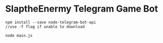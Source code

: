 # SlaptheEnermy Telegram Game Bot

```Install
npm install --save node-telegram-bot-api 
//use -f flag if unable to download

node main.js
```


